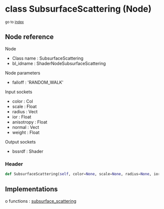 # class SubsurfaceScattering (Node)

<sub>go to [index](/docs/index.md)</sub>

## Node reference

Node
 - Class name : SubsurfaceScattering
 - bl_idname : ShaderNodeSubsurfaceScattering

Node parameters
 - falloff : 'RANDOM_WALK'

Input sockets
 - color : Col
 - scale : Float
 - radius : Vect
 - ior : Float
 - anisotropy : Float
 - normal : Vect
 - weight : Float

Output sockets
 - bssrdf : Shader

### Header

``` python
def SubsurfaceScattering(self, color=None, scale=None, radius=None, ior=None, anisotropy=None, normal=None, falloff='RANDOM_WALK', node_label=None, node_color=None):
```

## Implementations

o functions : [subsurface_scattering](/docs/Shader_classes/GLOBAL.md#subsurface_scattering)


